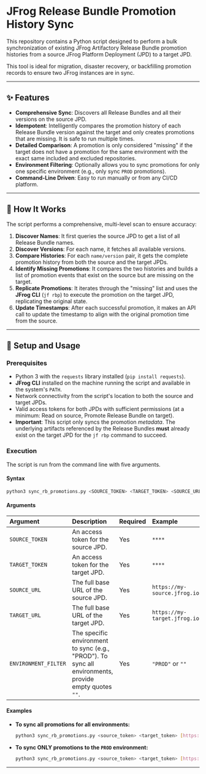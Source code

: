 # JFrog Release Bundle Promotion History Sync

This repository contains a Python script designed to perform a bulk synchronization of existing JFrog Artifactory Release Bundle promotion histories from a source JFrog Platform Deployment (JPD) to a target JPD.

This tool is ideal for migration, disaster recovery, or backfilling promotion records to ensure two JFrog instances are in sync.

---

## ✨ Features

* **Comprehensive Sync**: Discovers all Release Bundles and all their versions on the source JPD.
* **Idempotent**: Intelligently compares the promotion history of each Release Bundle version against the target and only creates promotions that are missing. It is safe to run multiple times.
* **Detailed Comparison**: A promotion is only considered "missing" if the target does not have a promotion for the same environment with the exact same included and excluded repositories.
* **Environment Filtering**: Optionally allows you to sync promotions for only one specific environment (e.g., only sync `PROD` promotions).
* **Command-Line Driven**: Easy to run manually or from any CI/CD platform.

---

## 🔧 How It Works

The script performs a comprehensive, multi-level scan to ensure accuracy:

1.  **Discover Names**: It first queries the source JPD to get a list of all Release Bundle names.
2.  **Discover Versions**: For each name, it fetches all available versions.
3.  **Compare Histories**: For each `name/version` pair, it gets the complete promotion history from both the source and the target JPDs.
4.  **Identify Missing Promotions**: It compares the two histories and builds a list of promotion events that exist on the source but are missing on the target.
5.  **Replicate Promotions**: It iterates through the "missing" list and uses the **JFrog CLI** (`jf rbp`) to execute the promotion on the target JPD, replicating the original state.
6.  **Update Timestamps**: After each successful promotion, it makes an API call to update the timestamp to align with the original promotion time from the source.

---

## 🚀 Setup and Usage

### Prerequisites

* Python 3 with the `requests` library installed (`pip install requests`).
* **JFrog CLI** installed on the machine running the script and available in the system's `PATH`.
* Network connectivity from the script's location to both the source and target JPDs.
* Valid access tokens for both JPDs with sufficient permissions (at a minimum: Read on source, Promote Release Bundle on target).
* **Important**: This script only syncs the promotion *metadata*. The underlying artifacts referenced by the Release Bundles **must** already exist on the target JPD for the `jf rbp` command to succeed.

### Execution

The script is run from the command line with five arguments.

#### **Syntax**

```bash
python3 sync_rb_promotions.py <SOURCE_TOKEN> <TARGET_TOKEN> <SOURCE_URL> <TARGET_URL> <ENVIRONMENT_FILTER>
```

#### **Arguments**

| Argument           | Description                                                                                          | Required | Example                    |
| :----------------- | :--------------------------------------------------------------------------------------------------- | :------- | :------------------------- |
| `SOURCE_TOKEN`     | An access token for the source JPD.                                                                  | Yes      | `****`                   |
| `TARGET_TOKEN`     | An access token for the target JPD.                                                                  | Yes      | `****`                   |
| `SOURCE_URL`       | The full base URL of the source JPD.                                                                 | Yes      | `https://my-source.jfrog.io` |
| `TARGET_URL`       | The full base URL of the target JPD.                                                                 | Yes      | `https://my-target.jfrog.io` |
| `ENVIRONMENT_FILTER` | The specific environment to sync (e.g., "PROD"). To sync all environments, provide empty quotes `""`. | Yes      | `"PROD"` or `""`             |

#### **Examples**

  * **To sync all promotions for all environments:**
    ```bash
    python3 sync_rb_promotions.py <source_token> <target_token> [https://source.jfrog.io](https://source.jfrog.io) [https://target.jfrog.io](https://target.jfrog.io) ""
    ```
  * **To sync ONLY promotions to the `PROD` environment:**
    ```bash
    python3 sync_rb_promotions.py <source_token> <target_token> [https://source.jfrog.io](https://source.jfrog.io) [https://target.jfrog.io](https://target.jfrog.io) "PROD"
    ```

-----

